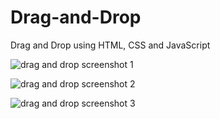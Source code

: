 # Drag-and-Drop
Drag and Drop using HTML, CSS and JavaScript


![drag and drop screenshot 1](https://github.com/daleskinz/Drag-and-Drop/assets/141495352/8d57c2e8-cb54-4c36-920d-a6626f71c4e9)

![drag and drop screenshot 2](https://github.com/daleskinz/Drag-and-Drop/assets/141495352/e0c9a3d8-1ac2-4f03-ae47-578090be2b21)

![drag and drop screenshot 3](https://github.com/daleskinz/Drag-and-Drop/assets/141495352/18068fa9-60b2-4267-bc01-00dc2bcc0fc8)
